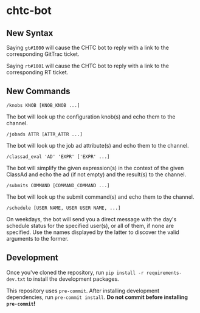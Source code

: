 # chtc-bot

## New Syntax
Saying `gt#1000` will cause the CHTC bot to reply with a link to the corresponding GitTrac ticket.

Saying `rt#1001` will cause the CHTC bot to reply with a link to the corresponding RT ticket.

## New Commands

`/knobs KNOB [KNOB_KNOB ...]`

The bot will look up the configuration knob(s) and echo them to the channel.

`/jobads ATTR [ATTR_ATTR ...]`

The bot will look up the job ad attribute(s) and echo them to the channel.

`/classad_eval 'AD' 'EXPR' ['EXPR' ...]`

The bot will simplify the given expression(s) in the context of the given ClassAd and echo the
ad (if not empty) and the result(s) to the channel.

`/submits COMMAND [COMMAND_COMMAND ...]`

The bot will look up the submit command(s) and echo them to the channel.

`/schedule [USER NAME, USER USER NAME, ...]`

On weekdays, the bot will send you a direct message with the day's schedule
status for the specified user(s), or all of them, if none are specified.  Use
the names displayed by the latter to discover the valid arguments to the
former.

## Development

Once you've cloned the repository, run `pip install -r requirements-dev.txt`
to install the development packages.

This repository uses `pre-commit`.
After installing development dependencies, run `pre-commit install`.
**Do not commit before installing `pre-commit`!**
